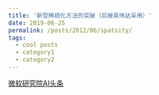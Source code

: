 ```yaml
---
title: '新型稀疏化方法的突破（后被英伟达采用）'
date: 2019-06-25
permalink: /posts/2012/06/spatsity/
tags:
  - cool posts
  - category1
  - category2
---
```


[微软研究院AI头条](https://www.jiqizhixin.com/articles/2019-06-25-18)